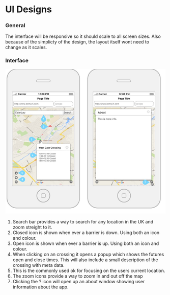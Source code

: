 # UI Designs
### General
The interface will be responsive so it should scale to all screen sizes. Also because of the simplicty of the design, the layout itself wont need to change as it scales.

### Interface
![image](../images/omnigraffle-designs/Wireframes-mobile.jpg)

1. Search bar provides a way to search for any location in the UK and zoom streight to it.
2. Closed icon is shown when ever a barrier is down. Using both an icon and colour.
3. Open icon is shown when ever a barrier is up. Using both an icon and colour.
4. When clicking on an crossing it opens a popup which shows the futures open and close times. This will also include a small description of the crossing with meta data.
5. This is the commonly used ok for focusing on the users current location.
6. The zoom icons provide a way to zoom in and out off the map
7. Clicking the ? icon will open up an about window showing user information about the app.